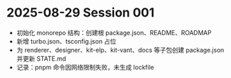 # 2025-08-29 Session 001
- 初始化 monorepo 结构：创建根 package.json、README、ROADMAP
- 新增 turbo.json、tsconfig.json 占位
- 为 renderer、designer、kit-elp、kit-vant、docs 等子包创建 package.json 并更新 STATE.md
- 记录：pnpm 命令因网络限制失败，未生成 lockfile
